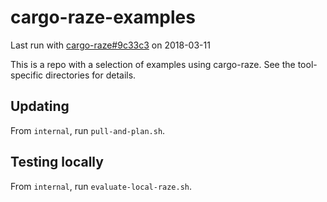 # cargo-raze-examples

Last run with [cargo-raze#9c33c3](http://github.com/google/cargo-raze/commit/9c33c3b251aaf43d5070d9c1bd37a6b623599f54) on 2018-03-11

This is a repo with a selection of examples using cargo-raze. See the
tool-specific directories for details.

## Updating

From `internal`, run `pull-and-plan.sh`.

## Testing locally

From `internal`, run `evaluate-local-raze.sh`.

